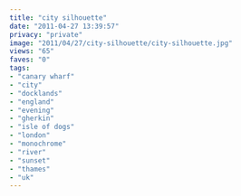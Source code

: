 ```yaml
---
title: "city silhouette"
date: "2011-04-27 13:39:57"
privacy: "private"
image: "2011/04/27/city-silhouette/city-silhouette.jpg"
views: "65"
faves: "0"
tags:
- "canary wharf"
- "city"
- "docklands"
- "england"
- "evening"
- "gherkin"
- "isle of dogs"
- "london"
- "monochrome"
- "river"
- "sunset"
- "thames"
- "uk"
---
```

<a href="http://www.phillprice.com/2011/04/27/city-silhouette" rel="nofollow"></a>
